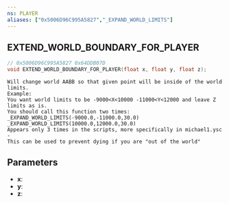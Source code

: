 ```yaml
---
ns: PLAYER
aliases: ["0x5006D96C995A5827","_EXPAND_WORLD_LIMITS"]
---
```

## EXTEND_WORLD_BOUNDARY_FOR_PLAYER

```c
// 0x5006D96C995A5827 0x64DDB07D
void EXTEND_WORLD_BOUNDARY_FOR_PLAYER(float x, float y, float z);
```

```
Will change world AABB so that given point will be inside of the world limits.  
Example:  
You want world limits to be -9000<X<10000 -11000<Y<12000 and leave Z limits as is.  
You should call this function two times:  
_EXPAND_WORLD_LIMITS(-9000.0,-11000.0,30.0)  
_EXPAND_WORLD_LIMITS(10000.0,12000.0,30.0)  
Appears only 3 times in the scripts, more specifically in michael1.ysc  
-  
This can be used to prevent dying if you are "out of the world"  
```

## Parameters
* **x**: 
* **y**: 
* **z**: 

